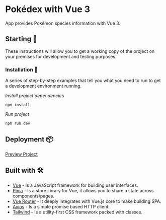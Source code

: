 # Pokédex with Vue 3

App provides Pokémon species information with Vue 3.

## Starting 🚀

These instructions will allow you to get a working copy of the project on your premises for development and testing purposes.

### Installation 🔧

A series of step-by-step examples that tell you what you need to run to get a development environment running.

_Install project dependencies_

```
npm install
```

_Run project_

```
npm run dev
```

## Deployment 📦

[Preview Project](https://thecovarrubias-pokedex.netlify.app/)

## Built with 🛠️

* [Vue](https://vuejs.org/) -  Is a JavaScript framework for building user interfaces.
* [Pinia](https://pinia.vuejs.org/) - Is a store library for Vue, it allows you to share a state across components/pages.
* [Vue Router](https://router.vuejs.org/) - It deeply integrates with Vue.js core to make building SPA.
* [Axios](https://maven.apache.org/) -  Is a simple promise based HTTP client.
* [Tailwind](https://rometools.github.io/rome/) - Is a utility-first CSS framework packed with classes.